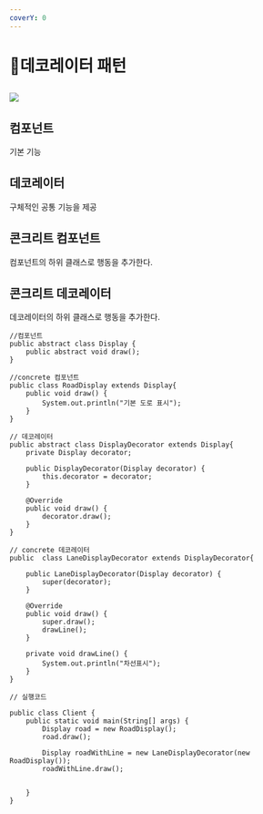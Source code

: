 ```yaml
---
coverY: 0
---
```


# 데코레이터 패턴

##

## ![](.gitbook/assets/d0014632\_4b15ee9a7fd90.gif)

## 컴포넌트

기본 기능  &#x20;

## 데코레이터

구체적인 공통 기능을 제공

## 콘크리트 컴포넌트

컴포넌트의 하위 클래스로 행동을 추가한다.

## 콘크리트 데코레이터

데코레이터의 하위 클래스로 행동을 추가한다.





```
//컴포넌트
public abstract class Display {
    public abstract void draw();
}
```

```
//concrete 컴포넌트
public class RoadDisplay extends Display{
    public void draw() {
        System.out.println("기본 도로 표시");
    }
}
```

```
// 데코레이터
public abstract class DisplayDecorator extends Display{
    private Display decorator;

    public DisplayDecorator(Display decorator) {
        this.decorator = decorator;
    }

    @Override
    public void draw() {
        decorator.draw();
    }
}
```

```
// concrete 데코레이터
public  class LaneDisplayDecorator extends DisplayDecorator{

    public LaneDisplayDecorator(Display decorator) {
        super(decorator);
    }

    @Override
    public void draw() {
        super.draw();
        drawLine();
    }

    private void drawLine() {
        System.out.println("차선표시");
    }
}
```

```
// 실행코드

public class Client {
    public static void main(String[] args) {
        Display road = new RoadDisplay();
        road.draw();

        Display roadWithLine = new LaneDisplayDecorator(new RoadDisplay());
        roadWithLine.draw();


    }
}

```
